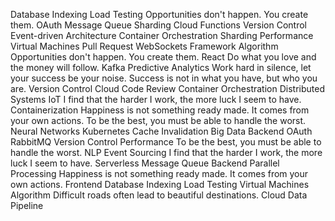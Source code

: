 Database Indexing Load Testing Opportunities don't happen. You create them. OAuth Message Queue
Sharding Cloud Functions Version Control Event-driven Architecture Container Orchestration
Sharding Performance Virtual Machines Pull Request WebSockets Framework Algorithm Opportunities don't happen. You create them. React
Do what you love and the money will follow. Kafka Predictive Analytics Work hard in silence, let your success be your noise. Success is not in what you have, but who you are. Version Control
Cloud Code Review Container Orchestration Distributed Systems IoT I find that the harder I work, the more luck I seem to have. Containerization Happiness is not something ready made. It comes from your own actions. To be the best, you must be able to handle the worst. Neural Networks Kubernetes Cache Invalidation Big Data Backend
OAuth RabbitMQ Version Control Performance To be the best, you must be able to handle the worst. NLP Event Sourcing I find that the harder I work, the more luck I seem to have.
Serverless Message Queue Backend Parallel Processing Happiness is not something ready made. It comes from your own actions. Frontend Database Indexing Load Testing Virtual Machines Algorithm Difficult roads often lead to beautiful destinations. Cloud Data Pipeline
